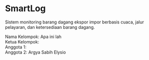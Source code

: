 # SmartLog

Sistem monitoring barang dagang ekspor impor berbasis cuaca, jalur pelayaran, dan ketersediaan barang dagang.

Nama Kelompok: Apa ini lah <br />
Ketua Kelompok: <br />
Anggota 1: <br />
Anggota 2: Argya Sabih Elysio <br />
